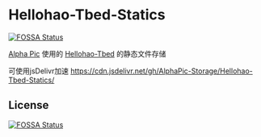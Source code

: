 # Hellohao-Tbed-Statics
[![FOSSA Status](https://app.fossa.com/api/projects/git%2Bgithub.com%2FAlphaPic-Storage%2FHellohao-Tbed-Statics.svg?type=shield)](https://app.fossa.com/projects/git%2Bgithub.com%2FAlphaPic-Storage%2FHellohao-Tbed-Statics?ref=badge_shield)

[Alpha Pic](https://www.Alphapic.org.cn) 使用的 [Hellohao-Tbed](/Hello-hao/Tbed) 的静态文件存储

可使用jsDelivr加速 https://cdn.jsdelivr.net/gh/AlphaPic-Storage/Hellohao-Tbed-Statics/


## License
[![FOSSA Status](https://app.fossa.com/api/projects/git%2Bgithub.com%2FAlphaPic-Storage%2FHellohao-Tbed-Statics.svg?type=large)](https://app.fossa.com/projects/git%2Bgithub.com%2FAlphaPic-Storage%2FHellohao-Tbed-Statics?ref=badge_large)